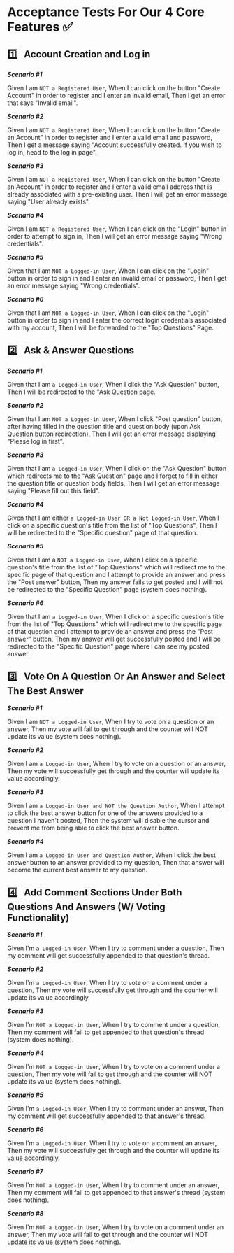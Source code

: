 # **Acceptance Tests For Our 4 Core Features** :white_check_mark: <br>

## :one: &nbsp; Account Creation and Log in

**_Scenario #1_**

Given I am `NOT a Registered User`,
When I can click on the button "Create Account" in order to register and I enter an invalid email,
Then I get an error that says "Invalid email".

**_Scenario #2_**

Given I am `NOT a Registered User`,
When I can click on the button "Create an Account" in order to register and I enter a valid email and password,
Then I get a message saying "Account successfully created. If you wish to log in, head to the log in page".

**_Scenario #3_**

Given I am `NOT a Registered User`,
When I can click on the button "Create an Account" in order to register and I enter a valid email address that is already associated with a pre-existing user.
Then I will get an error message saying "User already exists".


**_Scenario #4_**

Given I am `NOT a Registered User`,
When I can click on the "Login" button in order to attempt to sign in,
Then I will get an error message saying "Wrong credentials".


**_Scenario #5_**

Given that I am `NOT a Logged-in User`,
When I can click on the "Login" button in order to sign in and I enter an invalid email or password,
Then I get an error message saying "Wrong credentials".


**_Scenario #6_**

Given that I am `NOT a Logged-in User`,
When I can click on the "Login" button in order to sign in and I enter the correct login credentials associated with my account,
Then I will be forwarded to the "Top Questions" Page.


## :two: &nbsp; Ask & Answer Questions

**_Scenario #1_**

Given that I am `a Logged-in User`,
When I click the "Ask Question" button,
Then I will be redirected to the "Ask Question page.


**_Scenario #2_**

Given that I am `NOT a Logged-in User`,
When I click "Post question" button, after having filled in the question title and question body (upon Ask Question button redirection),
Then I will get an error message displaying "Please log in first".

**_Scenario #3_**

Given that I am `a Logged-in User`,
When I click on the "Ask Question" button which redirects me to the "Ask Question" page and I forget to fill in either the question title or question body fields,
Then I will get an error message saying "Please fill out this field".

**_Scenario #4_**

Given that I am either `a Logged-in User OR a Not Logged-in User`,
When I click on a specific question's title from the list of "Top Questions",
Then I will be redirected to the "Specific question" page of that question.

**_Scenario #5_**

Given that I am a `NOT a Logged-in User`,
When I click on a specific question's title from the list of "Top Questions" which will redirect me to the specific page of that question and I attempt to provide an answer and press the "Post answer" button,
Then my answer fails to get posted and I will not be redirected to the "Specific Question" page (system does nothing).

**_Scenario #6_**

Given that I am `a Logged-in User`,
When I click on a specific question's title from the list of "Top Questions" which will redirect me to the specific page of that question and I attempt to provide an answer and press the "Post answer" button,
Then my answer will get successfully posted and I will be redirected to the "Specific Question" page where I can see my posted answer.


## :three: &nbsp; Vote On A Question Or An Answer and Select The Best Answer


**_Scenario #1_** 

Given I am `NOT a Logged-in User`,
When I try to vote on a question or an answer,
Then my vote will fail to get through and the counter will NOT update its value (system does nothing).

**_Scenario #2_**

Given I am `a Logged-in User`,
When I try to vote on a question or an answer,
Then my vote will successfully get through and the counter will update its value accordingly.

**_Scenario #3_**

Given I am `a Logged-in User and NOT the Question Author`,
When I attempt to click the best answer button for one of the answers provided to a question I haven't posted,
Then the system will disable the cursor and prevent me from being able to click the best answer button.

**_Scenario #4_**

Given I am `a Logged-in User and Question Author`,
When I click the best answer button to an answer provided to my question,
Then that answer will become the current best answer to my question. 


## :four: &nbsp; Add Comment Sections Under Both Questions And Answers (W/ Voting Functionality)


**_Scenario #1_**

Given I'm `a Logged-in User`, 
When I try to comment under a question,
Then my comment will get successfully appended to that question's thread.

**_Scenario #2_**

Given I'm `a Logged-in User`, 
When I try to vote on a comment under a question,
Then my vote will successfully get through and the counter will update its value accordingly.

**_Scenario #3_**

Given I'm `NOT a Logged-in User`, 
When I try to comment under a question,
Then my comment will fail to get appended to that question's thread (system does nothing).

**_Scenario #4_**

Given I'm `NOT a Logged-in User`, 
When I try to vote on a comment under a question,
Then my vote will fail to get through and the counter will NOT update its value (system does nothing).


**_Scenario #5_**

Given I'm `a Logged-in User`, 
When I try to comment under an answer,
Then my comment will get successfully appended to that answer's thread.

**_Scenario #6_**

Given I'm `a Logged-in User`, 
When I try to vote on a comment an answer,
Then my vote will successfully get through and the counter will update its value accordingly.

**_Scenario #7_**

Given I'm `NOT a Logged-in User`, 
When I try to comment under an answer,
Then my comment will fail to get appended to that answer's thread (system does nothing).

**_Scenario #8_**

Given I'm `NOT a Logged-in User`, 
When I try to vote on a comment under an answer,
Then my vote will fail to get through and the counter will NOT update its value (system does nothing).










